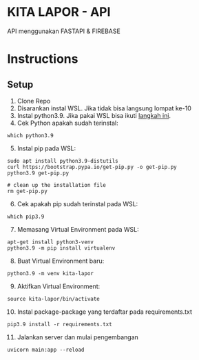 # KITA LAPOR - API

API menggunakan FASTAPI & FIREBASE

# Instructions

## Setup

1. Clone Repo
2. Disarankan instal WSL. Jika tidak bisa langsung lompat ke-10
3. Instal python3.9. Jika pakai WSL bisa ikuti [langkah ini](https://linuxhint.com/install-python-ubuntu-22-04/).
4. Cek Python apakah sudah terinstal:

```
which python3.9
```

5. Instal pip pada WSL:

```
sudo apt install python3.9-distutils
curl https://bootstrap.pypa.io/get-pip.py -o get-pip.py
python3.9 get-pip.py

# clean up the installation file
rm get-pip.py
```

6. Cek apakah pip sudah terinstal pada WSL:

```
which pip3.9
```

7. Memasang Virtual Environment pada WSL:

```
apt-get install python3-venv
python3.9 -m pip install virtualenv
```

8. Buat Virtual Environment baru:

```
python3.9 -m venv kita-lapor
```

9. Aktifkan Virtual Environment:

```
source kita-lapor/bin/activate
```

10. Instal package-package yang terdaftar pada requirements.txt

```
pip3.9 install -r requirements.txt
```

11. Jalankan server dan mulai pengembangan

```
uvicorn main:app --reload
```
